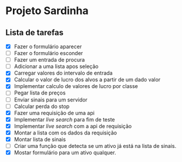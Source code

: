 # Projeto Sardinha

## Lista de tarefas

- [x] Fazer o formulário aparecer
- [ ] Fazer o formulário esconder
- [ ] Fazer um entrada de procura
- [ ] Adicionar a uma lista apos seleção
- [x] Carregar valores do intervalo de entrada
- [x] Calcular o valor de lucro dos alvos a partir de um dado valor
- [x] Implementar calculo de valores de lucro por classe
- [ ] Pegar lista de preços
- [ ] Enviar sinais para um servidor
- [ ] Calcular perda do stop
- [x] Fazer uma requisição de uma api
- [x] Implementar *live search* para fim de teste
- [x] Implementar *live search* com a api de requisição
- [x] Montar a lista com os dados da requisição
- [x] Montar lista de sinais
- [ ] Criar uma função que detecta se um ativo já está na lista de sinais.
- [x] Mostar formulário para um ativo qualquer.
